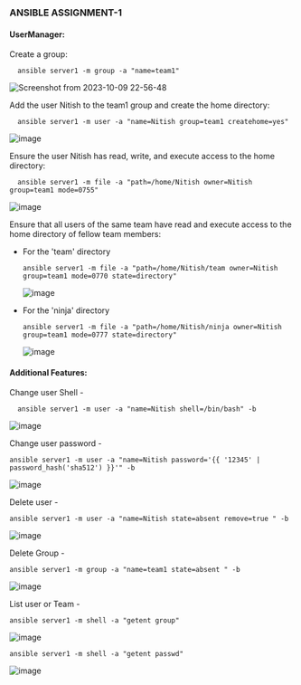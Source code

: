 ### ANSIBLE ASSIGNMENT-1

#### UserManager:

Create a group:
   
      ansible server1 -m group -a "name=team1"

   ![Screenshot from 2023-10-09 22-56-48](https://github.com/HarshitSingh-Codes/Ansible_Practice/assets/67234531/dbfea3b0-74f0-40e8-b89c-2387e4f5e903)


Add the user Nitish to the team1 group and create the home directory:

      ansible server1 -m user -a "name=Nitish group=team1 createhome=yes"

   ![image](https://github.com/HarshitSingh-Codes/Ansible_Practice/assets/67234531/4dcbc9a9-af8c-464d-8176-bc8526efb57e)

Ensure the user Nitish has read, write, and execute access to the home directory:

      ansible server1 -m file -a "path=/home/Nitish owner=Nitish group=team1 mode=0755"

   ![image](https://github.com/HarshitSingh-Codes/Ansible_Practice/assets/67234531/b90e75f4-a00f-442f-a4f5-d5db507c34d8)

Ensure that all users of the same team have read and execute access to the home directory of fellow team members:

   - For the 'team' directory

         ansible server1 -m file -a "path=/home/Nitish/team owner=Nitish group=team1 mode=0770 state=directory"

      ![image](https://github.com/HarshitSingh-Codes/Ansible_Practice/assets/67234531/baa9f56c-3fe0-4505-a53b-351d1d4307a3)

   - For the 'ninja' directory

         ansible server1 -m file -a "path=/home/Nitish/ninja owner=Nitish group=team1 mode=0777 state=directory"

      ![image](https://github.com/HarshitSingh-Codes/Ansible_Practice/assets/67234531/985257a1-7ac4-4390-94aa-9bf7567738e6)


#### Additional Features:

Change user Shell -

      ansible server1 -m user -a "name=Nitish shell=/bin/bash" -b

   ![image](https://github.com/HarshitSingh-Codes/Ansible_Practice/assets/67234531/c3d5f7b2-b33a-4d7f-88ab-ebfd25edd8e5)

Change user password -

    ansible server1 -m user -a "name=Nitish password='{{ '12345' | password_hash('sha512') }}'" -b
    
   ![image](https://github.com/HarshitSingh-Codes/Ansible_Practice/assets/67234531/158c3e97-f1c4-462c-9b31-befd2fb1b5e1)

Delete user -

    ansible server1 -m user -a "name=Nitish state=absent remove=true " -b

   ![image](https://github.com/HarshitSingh-Codes/Ansible_Practice/assets/67234531/63089b8e-748e-4bc3-98dd-6b183ba4039b)

Delete Group - 

    ansible server1 -m group -a "name=team1 state=absent " -b

   ![image](https://github.com/HarshitSingh-Codes/Ansible_Practice/assets/67234531/2d42d375-e2c0-4863-b47e-89090d61431e)

List user or Team - 

    ansible server1 -m shell -a "getent group"

   ![image](https://github.com/HarshitSingh-Codes/Ansible_Practice/assets/67234531/a9205443-b57b-468e-8b50-fcde7cb31e2d)

    ansible server1 -m shell -a "getent passwd"
   
   ![image](https://github.com/HarshitSingh-Codes/Ansible_Practice/assets/67234531/9dfd18d3-bb1e-4917-85d9-65772e2df224)
